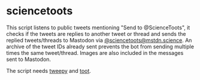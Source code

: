 # sciencetoots

This script listens to public tweets mentioning "Send to @ScienceToots",
it checks if the tweets are replies to another tweet or thread and sends the
replied tweets/threads to Mastodon via [@sciencetoots@mstdn.science](https://mstdn.science/@sciencetoots). An archive
of the tweet IDs already sent prevents the bot from sending multiple times the same
tweet/thread. Images are also included in the messages sent to Mastodon.

The script needs [tweepy](https://www.tweepy.org/) and [toot](https://toot.readthedocs.io/).
